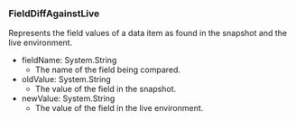 ### FieldDiffAgainstLive
Represents the field values of a data item as found in the snapshot and the live environment.

- fieldName: System.String
  - The name of the field being compared.
- oldValue: System.String
  - The value of the field in the snapshot.
- newValue: System.String
  - The value of the field in the live environment.

